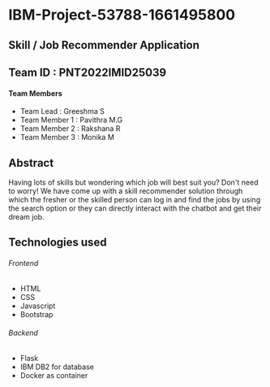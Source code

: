 # IBM-Project-53788-1661495800

## Skill / Job Recommender Application

## Team ID : PNT2022IMID25039
#### Team Members
 
 - Team Lead : Greeshma S
 - Team Member 1 : Pavithra M.G
 - Team Member 2 : Rakshana R
 - Team Member 3 : Monika M
 
 
 ## Abstract
 Having lots of skills but wondering which job will best suit you? Don't 
need to worry! We have come up with a skill recommender solution 
through which the fresher or the skilled person can log in and find the 
jobs by using the search option or they can directly interact with the 
chatbot and get their dream job.
 
## Technologies used
###### Frontend 
- HTML
- CSS
- Javascript
- Bootstrap 
###### Backend
- Flask 
- IBM DB2 for database
- Docker as container
 
